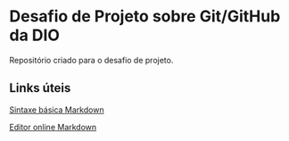 # Desafio de Projeto sobre Git/GitHub da DIO

Repositório criado para o desafio de projeto.

## Links úteis
[Sintaxe básica Markdown](https://www.markdownguide.org/basic-syntax/)

[Editor online Markdown](https://dillinger.io/)



